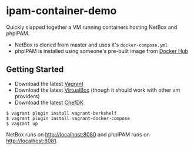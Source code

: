 # ipam-container-demo

Quickly slapped together a VM running containers hosting NetBox and phpIPAM. 
* NetBox is cloned from master and uses it's `docker-compose.yml`
* phpIPAM is installed using someone's pre-built image from [Docker Hub](https://hub.docker.com)

## Getting Started
* Download the latest [Vagrant](https://www.vagrantup.com/downloads.html)
* Download the latest [VirtualBox](https://www.virtualbox.org/wiki/Downloads) (though it should work with other vm providers)
* Download the latest [ChefDK](https://downloads.chef.io/chefdk)

```
$ vagrant plugin install vagrant-berkshelf
$ vagrant plugin install vagrant-docker-compose
$ vagrant up
```

NetBox runs on [http://localhost:8080](http://localhost:8080) and phpIPAM runs on [http://localhost:8081](http://localhost:8081).

